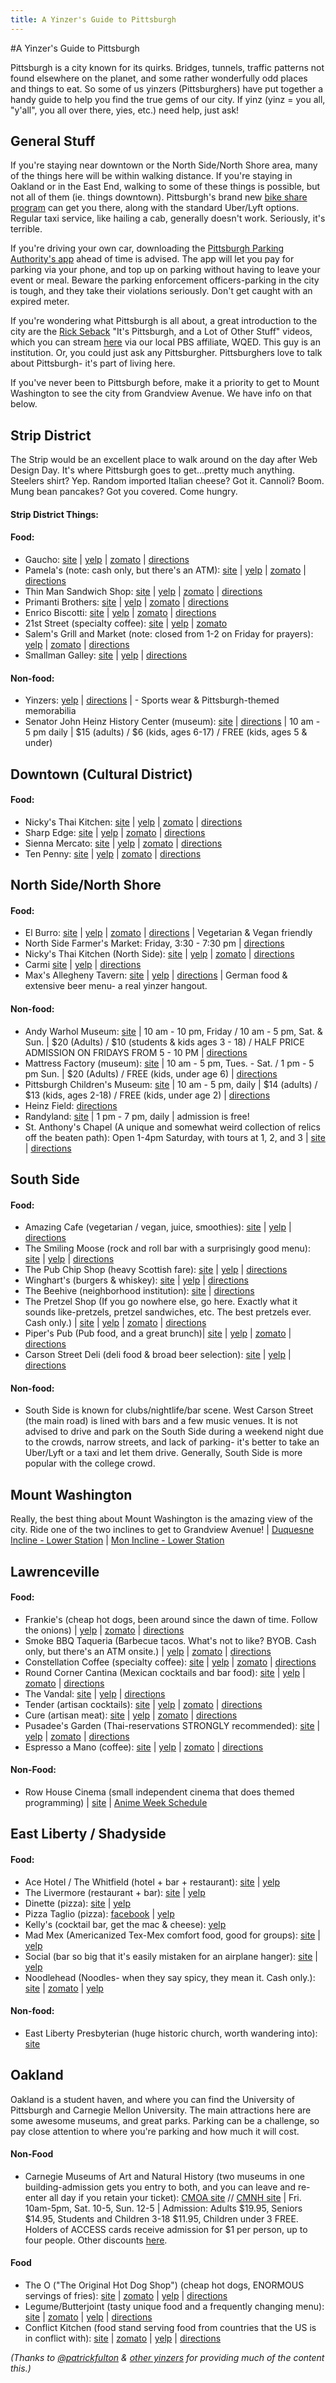 ```yaml
---
title: A Yinzer's Guide to Pittsburgh
---
```

#A Yinzer's Guide to Pittsburgh

Pittsburgh is a city known for its quirks. Bridges, tunnels, traffic patterns not found elsewhere on the planet, and some rather wonderfully odd places and things to eat. So some of us yinzers (Pittsburghers) have put together a handy guide to help you find the true gems of our city. If yinz (yinz = you all, "y'all", you all over there, yies, etc.) need help, just ask!

## General Stuff

If you're staying near downtown or the North Side/North Shore area, many of the things here will be within walking distance. If you're staying in Oakland or in the East End, walking to some of these things is possible, but not all of them (ie. things downtown). Pittsburgh's brand new [bike share program](https://healthyridepgh.com) can get you there, along with the standard Uber/Lyft options. Regular taxi service, like hailing a cab, generally doesn't work. Seriously, it's terrible.

If you're driving your own car, downloading the [Pittsburgh Parking Authority's app](http://www.gomobilepittsburgh.com) ahead of time is advised. The app will let you pay for parking via your phone, and top up on parking without having to leave your event or meal. Beware the parking enforcement officers-parking in the city is tough, and they take their violations seriously. Don't get caught with an expired meter. 


If you're wondering what Pittsburgh is all about, a great introduction to the city are the [Rick Seback](www.twitter.com/rickaroundhere) "It's Pittsburgh, and a Lot of Other Stuff" videos, which you can stream [here](http://www.wqed.org/tv/watch/?series=3) via our local PBS affiliate, WQED. This guy is an institution. Or, you could just ask any Pittsburgher. Pittsburghers love to talk about Pittsburgh- it's part of living here.

If you've never been to Pittsburgh before, make it a priority to get to Mount Washington to see the city from Grandview Avenue. We have info on that below.


## Strip District
The Strip would be an excellent place to walk around on the day after Web Design Day. It's where Pittsburgh goes to get...pretty much anything. Steelers shirt? Yep. Random imported Italian cheese? Got it. Cannoli? Boom. Mung bean pancakes? Got you covered. Come hungry.

#### Strip District Things:

#### Food:

* Gaucho: [site](http://eatgaucho.com/) \| [yelp](http://www.yelp.com/biz/gaucho-parrilla-argentina-pittsburgh) \| [zomato](http://www.zomato.com/r/23/1729706/restaurant/Strip-District/Gaucho-Parrilla-Argentina-Pittsburgh) \| [directions](https://goo.gl/maps/hE6XU)
* Pamela's (note: cash only, but there's an ATM): [site](http://www.pamelasdiner.com/) \| [yelp](http://www.yelp.com/biz/pamelas-p-and-g-diner-pittsburgh) \| [zomato](http://www.zomato.com/r/23/271273/restaurant/Strip-District/Pamelas-P-G-Diner-Pittsburgh) \| [directions](https://goo.gl/maps/iY445)
* Thin Man Sandwich Shop: [site](http://thinmansandwichshop.com/) \| [yelp](http://www.yelp.com/biz/thin-man-sandwich-shop-pittsburgh) \| [zomato](http://www.zomato.com/r/23/1715847/restaurant/Strip-District/Thin-Man-Sandwich-Shop-Pittsburgh) \| [directions](https://goo.gl/maps/euDPB)
* Primanti Brothers: [site](https://www.primantibros.com/) \| [yelp](http://www.yelp.com/biz/primanti-brothers-pittsburgh) \| [zomato](http://www.zomato.com/r/23/271431/restaurant/Strip-District/Primanti-Brothers-Pittsburgh) \| [directions](https://goo.gl/maps/KbHFL)
* Enrico Biscotti: [site](http://www.enricobiscotti.com/) \| [yelp](http://www.yelp.com/biz/the-enrico-biscotti-co-pittsburgh) \| [zomato](http://www.zomato.com/r/23/270566/restaurant/Strip-District/Enrico-Biscotti-Pittsburgh) \| [directions](https://goo.gl/maps/vcHjk)
* 21st Street (specialty coffee): [site](http://21streetcoffee.com/) \| [yelp](http://www.yelp.com/biz/21st-street-coffee-and-tea-pittsburgh) \| [zomato](http://www.zomato.com/r/23/334397/restaurant/Strip-District/21st-Street-Coffee-and-Tea-Pittsburgh)
* Salem's Grill and Market (note: closed from 1-2 on Friday for prayers):
 [yelp](http://www.yelp.com/biz/salems-market-and-grill-pittsburgh) |
 [zomato](http://www.zomato.com/r/23/1502578/restaurant/Strip-District/Salems-Market-Grill-Pittsburgh) |
 [directions](https://goo.gl/maps/XagDH)
* Smallman Galley: [site](http://www.smallmangalley.org/) \| [yelp](http://www.yelp.com/biz/smallman-galley-pittsburgh-2) \| [directions](https://www.google.com/maps/dir//galley+kitchen+pittsburgh/@40.4519361,-80.0540342,12z/data=!3m1!4b1!4m8!4m7!1m0!1m5!1m1!1s0x8834f3dd3cda6335:0xc95198a984cbf75d!2m2!1d-79.9839935!2d40.4519572)

#### Non-food:
* Yinzers: [yelp](http://www.yelp.com/biz/yinzers-pittsburgh) \| [directions](https://goo.gl/maps/EDwRI) \| - Sports wear & Pittsburgh-themed memorabilia
* Senator John Heinz History Center (museum): [site](http://www.heinzhistorycenter.org/) \| [directions](https://goo.gl/maps/nGEJJ) \| 10 am - 5 pm daily \| $15 (adults) / $6 (kids, ages 6-17) / FREE (kids, ages 5 & under)


## Downtown (Cultural District)

#### Food:

* Nicky's Thai Kitchen: [site](http://www.nickysthaikitchen.com/) \| [yelp](http://www.yelp.com/biz/nickys-thai-kitchen-pittsburgh-4) \| [zomato](https://www.zomato.com/pittsburgh/nickys-thai-kitchen-1-pittsburgh/maps) \| [directions](https://goo.gl/maps/seogX)
* Sharp Edge: [site](http://sharpedgebeer.com/bistro-on-penn) \| [yelp](http://www.yelp.com/biz/bistro-penn-pittsburgh-4) \| [zomato](https://www.zomato.com/pittsburgh/the-sharp-edge-bistro-penn-pittsburgh/maps) \| [directions](https://goo.gl/maps/bAXLo)
* Sienna Mercato: [site](http://www.siennapgh.com/mercato/) \| [yelp](http://www.yelp.com/biz/sienna-mercato-pittsburgh) \| [zomato](https://www.zomato.com/pittsburgh/emporio-a-meatball-joint-pittsburgh) \| [directions](https://goo.gl/maps/odkPP)
* Ten Penny: [site](http://www.tenpennypgh.com/) \| [yelp](http://www.yelp.com/biz/ten-penny-pittsburgh) \| [zomato](https://www.zomato.com/pittsburgh/ten-penny-pittsburgh/menu) \| [directions](https://goo.gl/maps/JJRbw)

## North Side/North Shore

#### Food:

* El Burro: [site](http://www.elburropgh.com/) \| [yelp](http://www.yelp.com/biz/el-burro-pittsburgh) \| [zomato](http://www.zomato.com/r/23/1712246/restaurant/North-Side/El-Burro-Comedor-Pittsburgh) \| [directions](https://goo.gl/maps/Qz9Jx) \| Vegetarian & Vegan friendly
* North Side Farmer's Market: Friday, 3:30 - 7:30 pm \| [directions](https://goo.gl/maps/796GF)
* Nicky's Thai Kitchen (North Side): [site](http://www.nickysthaikitchen.com/) \| [yelp](http://www.yelp.com/biz/nickys-thai-kitchen-pittsburgh) \| [zomato](https://www.zomato.com/pittsburgh/nickys-thai-kitchen-pittsburgh) \| [directions](https://goo.gl/maps/HRgzB)
* Carmi [site](http://www.carmirestaurant.com) \| [yelp](http://www.yelp.com/biz/carmi-family-restaurant-pittsburgh) \| [directions](https://goo.gl/maps/GOSBh)
* Max's Allegheny Tavern: [site](http://www.maxsalleghenytavern.com/) \| [yelp](http://www.yelp.com/biz/maxs-allegheny-tavern-pittsburgh) \| [directions](https://www.google.com/maps/place/Max's+Allegheny+Tavern/@40.4551832,-79.9997423,15z/data=!4m2!3m1!1s0x0:0x76b38e8bd490e8ab) \| German food & extensive beer menu- a real yinzer hangout.

#### Non-food:

* Andy Warhol Museum: [site](http://www.warhol.org/) \| 10 am - 10 pm, Friday / 10 am - 5 pm, Sat. & Sun. \| $20 (Adults) / $10 (students & kids ages 3 - 18) / HALF PRICE ADMISSION ON FRIDAYS FROM 5 - 10 PM \| [directions](https://goo.gl/maps/bIal0)
* Mattress Factory (museum): [site](http://www.mattress.org/) \| 10 am - 5 pm, Tues. - Sat. / 1 pm - 5 pm Sun. \| $20 (Adults) / FREE (kids, under age 6) \| [directions](https://goo.gl/maps/I8VO4)
* Pittsburgh Children's Museum: [site](https://pittsburghkids.org/) \| 10 am - 5 pm, daily \| $14 (adults) / $13 (kids, ages 2-18) / FREE (kids, under age 2) \| [directions](https://goo.gl/maps/5NPtf)
* Heinz Field: [directions](https://goo.gl/maps/cyd1J)
* Randyland: [site](http://randy.land/) \| 1 pm - 7 pm, daily \| admission is free!
* St. Anthony's Chapel (A unique and somewhat weird collection of relics off the beaten path): Open 1-4pm Saturday, with tours at 1, 2, and 3 \| [site](http://saintanthonyschapel.org/) \| [directions](https://goo.gl/maps/8zWQG)

## South Side

#### Food:

* Amazing Cafe (vegetarian / vegan, juice, smoothies): [site](http://www.amazingyoga.net/cafe/) \| [yelp](http://www.yelp.com/biz/amazing-cafe-pittsburgh) \| [directions](https://goo.gl/maps/63FEr2Vzhcn)
* The Smiling Moose (rock and roll bar with a surprisingly good menu): [site](http://www.smiling-moose.com/) \| [yelp](http://www.yelp.com/biz/the-smiling-moose-pittsburgh) \| [directions](https://goo.gl/maps/mR7UCJnhMWJ2)
* The Pub Chip Shop (heavy Scottish fare): [site](http://thepubchipshop.com/) \| [yelp](http://www.yelp.com/biz/the-pub-chip-shop-pittsburgh) \| [directions](https://goo.gl/maps/BsSwY476rVK2)
* Winghart's (burgers & whiskey): [site](http://www.winghartburgers.com/) \| [yelp](http://www.yelp.com/biz/wingharts-burger-and-whiskey-bar-pittsburgh-2) \| [directions](https://goo.gl/maps/m2hScEaSMt62)
* The Beehive (neighborhood institution): [site](http://www.beehivebuzz.com/) \| [directions](https://goo.gl/maps/nFUmjwnXEYs)
* The Pretzel Shop (If you go nowhere else, go here. Exactly what it sounds like-pretzels, pretzel sandwiches, etc. The best pretzels ever. Cash only.) \| [site](http://www.thepretzelshop.net/) \| [yelp](http://www.yelp.com/biz/the-pretzel-shop-pittsburgh) \| [zomato](https://www.zomato.com/pittsburgh/pretzel-shop-pittsburgh) \| [directions](https://goo.gl/maps/1kEpSmKmHMm)
* Piper's Pub (Pub food, and a great brunch)| [site](http://www.piperspub.com/) \| [yelp](http://www.yelp.com/biz/pipers-pub-pittsburgh) \| [zomato](https://www.zomato.com/pittsburgh/pipers-pub-pittsburgh) \| [directions](https://goo.gl/maps/2NTqfY2ffTP2)
* Carson Street Deli (deli food & broad beer selection): [site](http://www.carsonstreetdeliandcraftbeer.com) \| [yelp](https://www.yelp.com/biz/carson-street-deli-and-craft-beer-bar-pittsburgh) \| [directions](https://goo.gl/maps/mzzUV2ztUEQ2)

#### Non-food:

* South Side is known for clubs/nightlife/bar scene. West Carson Street (the main road) is lined with bars and a few music venues. It is not advised to drive and park on the South Side during a weekend night due to the crowds, narrow streets, and lack of parking- it's better to take an Uber/Lyft or a taxi and let them drive. Generally, South Side is more popular with the college crowd. 

## Mount Washington

Really, the best thing about Mount Washington is the amazing view of the city. Ride one of the two inclines to get to Grandview Avenue! \| [Duquesne Incline - Lower Station](https://goo.gl/maps/20JP7) \| [Mon Incline - Lower Station](https://goo.gl/maps/NfqRJ)

## Lawrenceville

#### Food:

* Frankie's (cheap hot dogs, been around since the dawn of time. Follow the onions) \| [yelp](http://www.yelp.com/biz/frankies-extra-long-pittsburgh) \| [zomato](http://www.zomato.com/r/23/270638/restaurant/Lawrenceville/Frankies-Extra-Long-Pittsburgh) \| [directions](https://goo.gl/maps/iYhMd)
* Smoke BBQ Taqueria (Barbecue tacos. What's not to like? BYOB. Cash only, but there's an ATM onsite.) \| [yelp](http://www.yelp.com/biz/smoke-bbq-taqueria-pittsburgh) \| [zomato](https://www.zomato.com/pittsburgh/smoke-bbq-taqueria-pittsburgh) \| [directions](https://goo.gl/maps/C8Uk6)
* Constellation Coffee (specialty coffee): [site](http://www.constellationcoffeepgh.com/) \| [yelp](http://www.yelp.com/biz/constellation-coffee-pittsburgh) \| [zomato](http://www.zomato.com/r/23/1947665/restaurant/Bloomfield/Constellation-Coffee-Pittsburgh) \| [directions](https://goo.gl/maps/rQ1fVCiu25D2)
* Round Corner Cantina (Mexican cocktails and bar food): [site](http://roundcornercantina.com/) \| [yelp](http://www.yelp.com/biz/round-corner-cantina-pittsburgh) \| [zomato](http://www.zomato.com/r/23/1484044/restaurant/Lawrenceville/Round-Corner-Cantina-Pittsburgh) \| [directions](https://goo.gl/maps/ixrg32fbF7p)
* The Vandal: [site](http://www.thevandalpgh.com/) \| [yelp](http://www.yelp.com/biz/the-vandal-pittsburgh) \| [directions](https://goo.gl/maps/34LJuPRGhWB2)
* Tender (artisan cocktails): [site](http://tenderpgh.com/) \| [yelp](http://www.yelp.com/biz/tender-bar-and-kitchen-pittsburgh-2) \| [zomato](http://www.zomato.com/r/23/1739461/restaurant/Lawrenceville/Tender-Bar-Kitchen-Pittsburgh) \| [directions](https://goo.gl/maps/9jW2uzbMKBp)
* Cure (artisan meat): [site](http://www.curepittsburgh.com/#welcome-to-cure) \| [yelp](http://www.yelp.com/biz/cure-pittsburgh) \| [zomato](http://www.zomato.com/r/23/1616797/restaurant/Lawrenceville/Cure-Pittsburgh) \| [directions](https://goo.gl/maps/w78z6FmtF392)
* Pusadee's Garden (Thai-reservations STRONGLY recommended): [site](http://www.pusadeesgarden.com/) \| [yelp](http://www.yelp.com/biz/pusadees-garden-pittsburgh) \| [zomato](http://www.zomato.com/r/23/1453809/restaurant/Lawrenceville/Pusadees-Garden-Pittsburgh) \| [directions](https://goo.gl/maps/GYsMvJ7wAHK2)
* Espresso a Mano (coffee): [site](http://espressoamano.com/) |
[yelp](http://www.yelp.com/biz/espresso-a-mano-pittsburgh) |
[zomato](https://www.zomato.com/pittsburgh/espresso-a-mano-pittsburgh) |
[directions](https://goo.gl/maps/xpDCk)

#### Non-Food:

* Row House Cinema (small independent cinema that does themed programming) \| [site](http://rowhousecinema.com/tickets/index.php) \| [Anime Week Schedule](http://rowhousecinema.com/RowHouseOctober2016.pdf)


## East Liberty / Shadyside

#### Food:
* Ace Hotel / The Whitfield (hotel + bar + restaurant): [site](https://www.acehotel.com/pittsburgh) \| [yelp](http://www.yelp.com/biz/ace-hotel-pittsburgh-pittsburgh)
* The Livermore (restaurant + bar): [site](http://www.thelivermorepgh.com/) \| [yelp](http://www.yelp.com/biz/the-livermore-pittsburgh)
* Dinette (pizza): [site](http://dinette-pgh.com/) \| [yelp](http://www.yelp.com/biz/dinette-pittsburgh)
* Pizza Taglio (pizza): [facebook](https://www.facebook.com/tagliopgh/) \| [yelp](http://www.yelp.com/biz/pizza-taglio-pittsburgh-2)
* Kelly's (cocktail bar, get the mac & cheese): [yelp](http://www.yelp.com/biz/kellys-bar-and-lounge-pittsburgh-2)
* Mad Mex (Americanized Tex-Mex comfort food, good for groups): [site](http://www.madmex.com/pittsburgh/shadyside) \| [yelp](http://www.yelp.com/biz/mad-mex-shadyside-pittsburgh)
* Social (bar so big that it's easily mistaken for an airplane hanger): [site](http://www.bakerysocial.com/) \| [yelp](http://www.yelp.com/biz/social-pittsburgh)
* Noodlehead (Noodles- when they say spicy, they mean it. Cash only.): [site](http://noodleheadpgh.com/) \| [zomato](https://www.zomato.com/pittsburgh/noodlehead-pittsburgh/menu) \| [yelp](https://www.yelp.com/biz/noodlehead-pittsburgh)

#### Non-food:
* East Liberty Presbyterian (huge historic church, worth wandering into): [site](http://cathedralofhope.org/)

## Oakland
Oakland is a student haven, and where you can find the University of Pittsburgh and Carnegie Mellon University. The main attractions here are some awesome museums, and great parks. Parking can be a challenge, so pay close attention to where you're parking and how much it will cost.

#### Non-Food
* Carnegie Museums of Art and Natural History (two museums in one building-admission gets you entry to both, and you can leave and re-enter all day if you retain your ticket): [CMOA site](www.cmoa.org) // [CMNH site](www.http://www.carnegiemnh.org/) \| Fri. 10am-5pm, Sat.  10-5, Sun. 12-5 \| Admission: Adults $19.95, Seniors $14.95, Students and Children 3-18 $11.95, Children under 3 FREE. Holders of ACCESS cards receive admission for $1 per person, up to four people. Other discounts [here](http://www.cmoa.org/discounts/).

#### Food
* The O ("The Original Hot Dog Shop") (cheap hot dogs, ENORMOUS servings of fries): [site](http://www.theoriginalhotdogshop.com/) \| [zomato](https://www.zomato.com/pittsburgh/original-hot-dog-shop-oakland) \| [yelp](https://www.yelp.com/biz/original-hot-dog-shop-pittsburgh-2) \| [directions](https://www.google.com/maps/place/The+Original+Hot+Dog+Shop/@40.4420663,-79.9586766,17z/data=!3m1!4b1!4m5!3m4!1s0x8834f229b99b8d47:0x33b67b03adbb6a3a!8m2!3d40.4420663!4d-79.9564879)
* Legume/Butterjoint (tasty unique food and a frequently changing menu): [site](http://www.legumebistro.com/) \| [zomato](https://www.zomato.com/pittsburgh/legume-bistro-pittsburgh) \| [yelp](https://www.yelp.com/biz/legume-pittsburgh) \| [directions](https://goo.gl/maps/VgzPrHD2rBM2)
* Conflict Kitchen (food stand serving food from countries that the US is in conflict with): [site](http://conflictkitchen.org/) \| [zomato](https://www.zomato.com/pittsburgh/conflict-kitchen-pittsburgh) \| [yelp](https://www.yelp.com/biz/conflict-kitchen-pittsburgh) \| [directions](https://goo.gl/maps/KKrfmeDKBUL2)

_(Thanks to <a href="http://twitter.com/patrickfulton">@patrickfulton</a> & <a href="https://github.com/pfulton/wdd-yinzers-guide/graphs/contributors">other yinzers</a> for providing much of the content this.)_
